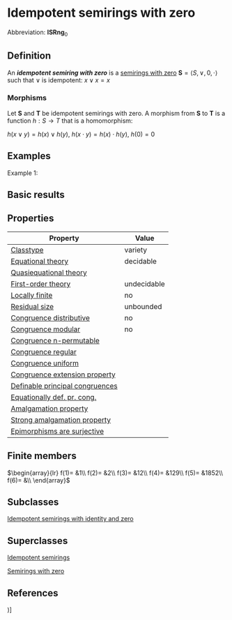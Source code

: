# Idempotent semirings with zero

Abbreviation: **ISRng**$_0$

## Definition
An ***idempotent semiring with zero*** is a [semirings with zero](semirings_with_zeros.md) $\mathbf{S}=\langle S,\vee,0,\cdot
\rangle$ such that 
$\vee$ is idempotent:  $x\vee x=x$

### Morphisms
Let $\mathbf{S}$ and $\mathbf{T}$ be idempotent semirings with zero. A morphism from $\mathbf{S}$
to $\mathbf{T}$ is a function $h:S\rightarrow T$ that is a homomorphism: 

$h(x\vee y)=h(x)\vee h(y)$, $h(x\cdot y)=h(x)\cdot h(y)$, $h(0)=0$

## Examples
Example 1: 

## Basic results

## Properties


|Property|Value|
|---|---|
|[Classtype](classtype.md)  |variety |
|[Equational theory](equational_theory.md)  |decidable |
|[Quasiequational theory](quasiequational_theory.md)  | |
|[First-order theory](first-order_theory.md)  |undecidable |
|[Locally finite](locally_finite.md)  |no |
|[Residual size](residual_size.md)  |unbounded |
|[Congruence distributive](congruence_distributive.md)  |no |
|[Congruence modular](congruence_modular.md)  |no |
|[Congruence n-permutable](congruence_n-permutable.md)  | |
|[Congruence regular](congruence_regular.md)  | |
|[Congruence uniform](congruence_uniform.md)  | |
|[Congruence extension property](congruence_extension_property.md)  | |
|[Definable principal congruences](definable_principal_congruences.md)  | |
|[Equationally def. pr. cong.](equationally_def._pr._cong..md)  | |
|[Amalgamation property](amalgamation_property.md)  | |
|[Strong amalgamation property](strong_amalgamation_property.md)  | |
|[Epimorphisms are surjective](epimorphisms_are_surjective.md)  | |
## Finite members

$\begin{array}{lr}
f(1)= &1\\
f(2)= &2\\
f(3)= &12\\
f(4)= &129\\
f(5)= &1852\\
f(6)= &\\
\end{array}$

## Subclasses
[Idempotent semirings with identity and zero](idempotent_semirings_with_identity_and_zeros.md) 

## Superclasses
[Idempotent semirings](idempotent_semirings.md) 

[Semirings with zero](semirings_with_zeros.md) 


## References


)]